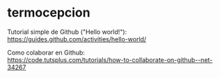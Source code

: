 # termocepcion

Tutorial simple de Github ("Hello world!"):<br>
https://guides.github.com/activities/hello-world/

Como colaborar en Github:<br>
https://code.tutsplus.com/tutorials/how-to-collaborate-on-github--net-34267


